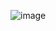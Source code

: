 ![image](https://github.com/Mikhail-068/Scoring/assets/82748554/d3210518-bd99-46a7-8eb6-cb93f2abf4f3)
